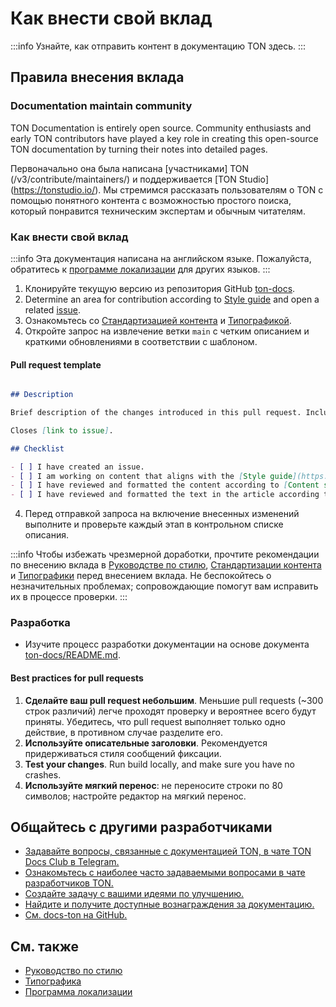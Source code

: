# Как внести свой вклад

:::info
Узнайте, как отправить контент в документацию TON здесь.
:::

## Правила внесения вклада

### Documentation maintain community

TON Documentation is entirely open source. Community enthusiasts and early TON contributors have played a key role in creating this open-source TON documentation by turning their notes into detailed pages.

Первоначально она была написана [участниками] TON (/v3/contribute/maintainers/) и поддерживается [TON Studio] (https://tonstudio.io/).
Мы стремимся рассказать пользователям о TON с помощью понятного контента с возможностью простого поиска, который понравится техническим экспертам и обычным читателям.

### Как внести свой вклад

:::info
Эта документация написана на английском языке. Пожалуйста, обратитесь к [программе локализации](/v3/contribute/localization-program/how-to-contribute/) для других языков.
:::

1. Клонируйте текущую версию из репозитория GitHub [ton-docs](https://github.com/ton-community/ton-docs).
2. Determine an area for contribution according to [Style guide](/v3/contribute/style-guide/) and open a related [issue](https://github.com/ton-community/ton-docs/issues).
3. Ознакомьтесь со [Стандартизацией контента](/v3/contribute/content-standardization/) и [Типографикой](/v3/contribute/typography/).
4. Откройте запрос на извлечение ветки `main` с четким описанием и краткими обновлениями в соответствии с шаблоном.

#### Pull request template

```md

## Description

Brief description of the changes introduced in this pull request. Include any relevant issue numbers or links.

Closes [link to issue].

## Checklist

- [ ] I have created an issue.
- [ ] I am working on content that aligns with the [Style guide](https://docs.ton.org/v3/contribute/style-guide/).
- [ ] I have reviewed and formatted the content according to [Content standardization](https://docs.ton.org/v3/contribute/content-standardization/).
- [ ] I have reviewed and formatted the text in the article according to [Typography](https://docs.ton.org/v3/contribute/typography/).

```

4. Перед отправкой запроса на включение внесенных изменений выполните и проверьте каждый этап в контрольном списке описания.

:::info
Чтобы избежать чрезмерной доработки, прочтите рекомендации по внесению вклада в [Руководстве по стилю](/v3/contribute/style-guide/), [Стандартизации контента](/v3/contribute/content-standardization/) и [Типографики](/v3/contribute/typography/) перед внесением вклада. Не беспокойтесь о незначительных проблемах; сопровождающие помогут вам исправить их в процессе проверки.
:::

### Разработка

- Изучите процесс разработки документации на основе документа [ton-docs/README.md](https://github.com/ton-community/ton-docs?tab=readme-ov-file#set-up-your-environment-%EF%B8%8F).

#### Best practices for pull requests

1. **Сделайте ваш pull request небольшим**. Меньшие pull requests (~300 строк различий) легче проходят проверку и вероятнее всего будут приняты. Убедитесь, что pull request выполняет только одно действие, в противном случае разделите его.
2. **Используйте описательные заголовки**. Рекомендуется придерживаться стиля сообщений фиксации.
3. **Test your changes**. Run build locally, and make sure you have no crashes.
4. **Используйте мягкий перенос**: не переносите строки по 80 символов; настройте редактор на мягкий перенос.

## Общайтесь с другими разработчиками

- [Задавайте вопросы, связанные с документацией TON, в чате TON Docs Club в Telegram.](https://t.me/+c-0fVO4XHQsyOWM8)
- [Ознакомьтесь с наиболее часто задаваемыми вопросами в чате разработчиков TON.](https://t.me/tondev)
- [Создайте задачу с вашими идеями по улучшению.](https://github.com/ton-community/ton-docs/issues)
- [Найдите и получите доступные вознаграждения за документацию.](https://github.com/ton-society/ton-footsteps/issues?q=documentation)
- [См. docs-ton на GitHub.](https://github.com/ton-community/ton-docs)

## См. также

- [Руководство по стилю](/v3/contribute/style-guide/)
- [Типографика](/v3/contribute/typography/)
- [Программа локализации](/v3/contribute/localization-program/overview/)
